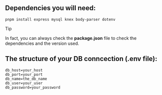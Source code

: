 ## Dependencies you will need:
```
pnpm install express mysql knex body-parser dotenv
```
>[!TIP]
> In fact, you can always check the **package.json** file to check the dependencies and the version used.

## The structure of your DB conncection (.env file):
```
db_host=your_host
db_port=your_port
db_name=the_db_name
db_user=your_user
db_password=your_password
```
